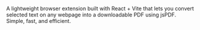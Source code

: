 A lightweight browser extension built with React + Vite that lets you convert selected text on any webpage into a downloadable PDF using jsPDF. Simple, fast, and efficient.

